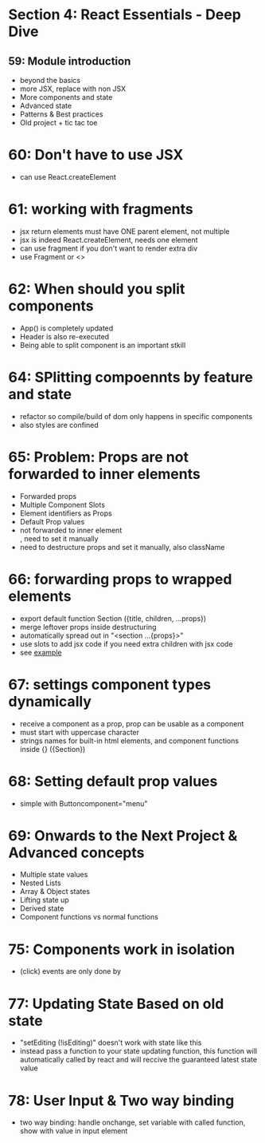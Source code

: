 # Section 4: React Essentials - Deep Dive

## 59: Module introduction

-   beyond the basics
-   more JSX, replace with non JSX
-   More components and state
-   Advanced state
-   Patterns & Best practices
-   Old project + tic tac toe

# 60: Don't have to use JSX

-   can use React.createElement

# 61: working with fragments

-   jsx return elements must have ONE parent element, not multiple
-   jsx is indeed React.createElement, needs one element
-   can use fragment if you don't want to render extra div
-   use Fragment or <>

# 62: When should you split components

-   App() is completely updated
-   Header is also re-executed
-   Being able to split component is an important stkill

# 64: SPlitting compoennts by feature and state

-   refactor so compile/build of dom only happens in specific components
-   also styles are confined

# 65: Problem: Props are not forwarded to inner elements

-   Forwarded props
-   Multiple Component Slots
-   Element identifiers as Props
-   Default Prop values
-   <Section id="asdf"> not forwarded to inner element <section id="">, need to set it manually
-   need to destructure props and set it manually, also className

# 66: forwarding props to wrapped elements

-   export default function Section ({title, children, ...props})
-   merge leftover props inside destructuring
-   automatically spread out in "<section ...{props}>"
-   use slots to add jsx code if you need extra children with jsx code
-   see [example](./01-starting-project/src/components/Examples.jsx)

# 67: settings component types dynamically

-   receive a component as a prop, prop can be usable as a component
-   must start with uppercase character
-   strings names for built-in html elements, and component functions
    inside {} ({Section})

# 68: Setting default prop values

-   simple with Buttoncomponent="menu"

# 69: Onwards to the Next Project & Advanced concepts

-   Multiple state values
-   Nested Lists
-   Array & Object states
-   Lifting state up
-   Derived state
-   Component functions vs normal functions

# 75: Components work in isolation

-   (click) events are only done by

# 77: Updating State Based on old state

-   "setEditing (!isEditing)" doesn't work with state like this
-   instead pass a function to your state updating function, this function
    will automatically called by react and will reccive the guaranteed latest
    state value

# 78: User Input & Two way binding

-   two way binding: handle onchange, set variable with called function, show with value
    in input element
